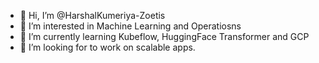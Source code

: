 - 👋 Hi, I’m @HarshalKumeriya-Zoetis
- 👀 I’m interested in Machine Learning and Operatiosns
- 🌱 I’m currently learning Kubeflow, HuggingFace Transformer and GCP
- 💞️ I’m looking for to work on scalable apps.

